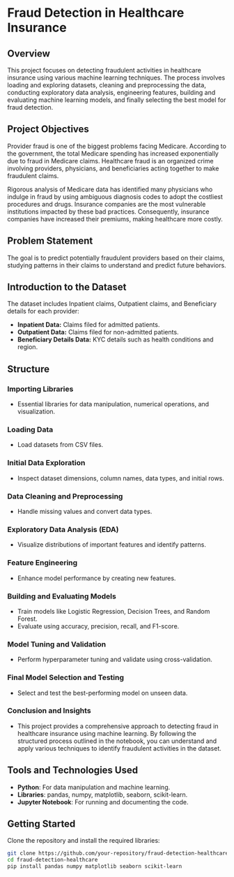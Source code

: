 # Fraud Detection in Healthcare Insurance

## Overview
This project focuses on detecting fraudulent activities in healthcare insurance using various machine learning techniques. The process involves loading and exploring datasets, cleaning and preprocessing the data, conducting exploratory data analysis, engineering features, building and evaluating machine learning models, and finally selecting the best model for fraud detection.

## Project Objectives
Provider fraud is one of the biggest problems facing Medicare. According to the government, the total Medicare spending has increased exponentially due to fraud in Medicare claims. Healthcare fraud is an organized crime involving providers, physicians, and beneficiaries acting together to make fraudulent claims.

Rigorous analysis of Medicare data has identified many physicians who indulge in fraud by using ambiguous diagnosis codes to adopt the costliest procedures and drugs. Insurance companies are the most vulnerable institutions impacted by these bad practices. Consequently, insurance companies have increased their premiums, making healthcare more costly.

## Problem Statement
The goal is to predict potentially fraudulent providers based on their claims, studying patterns in their claims to understand and predict future behaviors.

## Introduction to the Dataset
The dataset includes Inpatient claims, Outpatient claims, and Beneficiary details for each provider:
- **Inpatient Data:** Claims filed for admitted patients.
- **Outpatient Data:** Claims filed for non-admitted patients.
- **Beneficiary Details Data:** KYC details such as health conditions and region.

## Structure
### Importing Libraries
- Essential libraries for data manipulation, numerical operations, and visualization.

### Loading Data
- Load datasets from CSV files.

### Initial Data Exploration
- Inspect dataset dimensions, column names, data types, and initial rows.

### Data Cleaning and Preprocessing
- Handle missing values and convert data types.

### Exploratory Data Analysis (EDA)
- Visualize distributions of important features and identify patterns.

### Feature Engineering
- Enhance model performance by creating new features.

### Building and Evaluating Models
- Train models like Logistic Regression, Decision Trees, and Random Forest.
- Evaluate using accuracy, precision, recall, and F1-score.

### Model Tuning and Validation
- Perform hyperparameter tuning and validate using cross-validation.

### Final Model Selection and Testing
- Select and test the best-performing model on unseen data.

### Conclusion and Insights
- This project provides a comprehensive approach to detecting fraud in healthcare insurance using machine learning. By following the structured process outlined in the notebook, you can understand and apply various techniques to identify fraudulent activities in the dataset.

## Tools and Technologies Used
- **Python**: For data manipulation and machine learning.
- **Libraries**: pandas, numpy, matplotlib, seaborn, scikit-learn.
- **Jupyter Notebook**: For running and documenting the code.

## Getting Started
Clone the repository and install the required libraries:
```bash
git clone https://github.com/your-repository/fraud-detection-healthcare.git
cd fraud-detection-healthcare
pip install pandas numpy matplotlib seaborn scikit-learn

